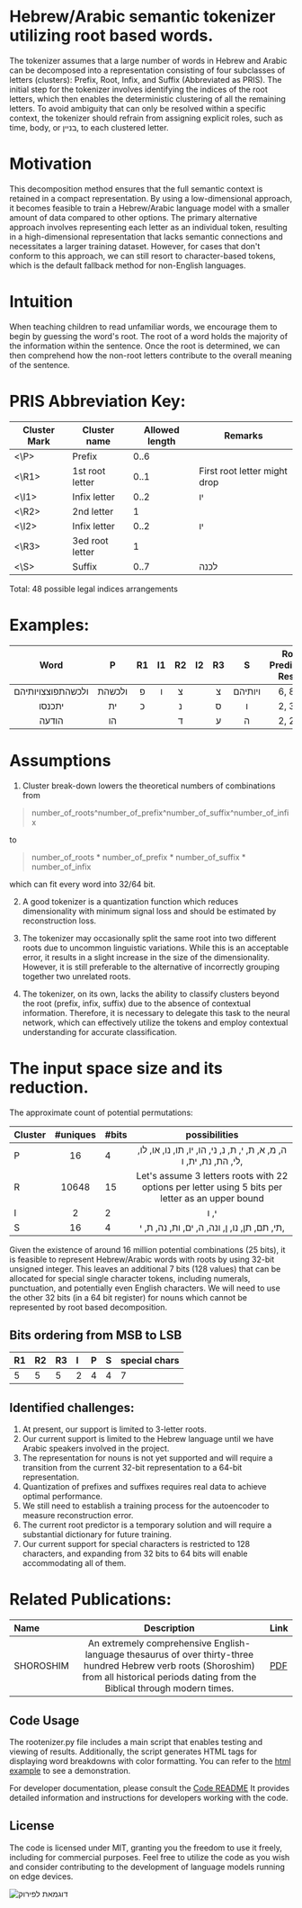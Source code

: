 # Hebrew/Arabic semantic tokenizer utilizing root based words.
The tokenizer assumes that a large number of words in Hebrew and Arabic can be decomposed into a representation consisting of four subclasses of letters (clusters): Prefix, Root, Infix, and Suffix (Abbreviated as PRIS).
The initial step for the tokenizer involves identifying the indices of the root letters, which then enables the deterministic clustering of all the remaining letters. To avoid ambiguity that can only be resolved within a specific context, the tokenizer should refrain from assigning explicit roles, such as time, body, or בניין, to each clustered letter.



# Motivation

This decomposition method ensures that the full semantic context is retained in a compact representation. By using a low-dimensional approach, it becomes feasible to train a Hebrew/Arabic language model with a smaller amount of data compared to other options. The primary alternative approach involves representing each letter as an individual token, resulting in a high-dimensional representation that lacks semantic connections and necessitates a larger training dataset. However, for cases that don't conform to this approach, we can still resort to character-based tokens, which is the default fallback method for non-English languages.

# Intuition
When teaching children to read unfamiliar words, we encourage them to begin by guessing the word's root. The root of a word holds the majority of the information within the sentence. Once the root is determined, we can then comprehend how the non-root letters contribute to the overall meaning of the sentence.



# PRIS Abbreviation Key: 
|  Cluster Mark  |  Cluster name        |  Allowed length  | Remarks  |
|  ------------  |  ------------        |  --------------- | ---------|
| <\P>           | Prefix               |   0..6           |          |
| <\R1>          | 1st root letter      |   0..1           | First root letter might drop |
| <\I1>          | Infix letter         |   0..2           |     יו    |
| <\R2>          | 2nd letter           |   1              |           |
| <\I2>          | Infix letter         |   0..2           |   יו      |
| <\R3>          | 3ed root letter      |   1              |           |
| <\S>           | Suffix               |   0..7           | לכנה      |


Total: 48 possible legal indices arrangements


# Examples:

| Word | P         | R1 | I1 | R2 | I2 | R3 | S         |  Root Prediction Result |
| :------------: | :-:       | :-: | :-: |  :-: | :-: | :------------: | :-: | :-: | 
|ולכשהתפוצצויותיהם | ולכשהת | פ   | ו   | צ |  | צ   | ויותיהם | 6, 8, 9 |
| יתכנסו |  ית | כ | | נ | | ס | ו | 2, 3, 4 |
| הודעה | הו |  | | ד | | ע | ה | 2, 2, 3 |

# Assumptions
1. Cluster break-down lowers the theoretical numbers of combinations from
> number_of_roots^number_of_prefix^number_of_suffix^number_of_infix 

to 

> number_of_roots * number_of_prefix * number_of_suffix * number_of_infix 

which can fit every word into 32/64 bit.

2. A good tokenizer is a quantization function which reduces dimensionality with minimum signal loss and should be estimated by reconstruction loss.

3. The tokenizer may occasionally split the same root into two different roots due to uncommon linguistic variations. While this is an acceptable error, it results in a slight increase in the size of the dimensionality. However, it is still preferable to the alternative of incorrectly grouping together two unrelated roots.


4. The tokenizer, on its own, lacks the ability to classify clusters beyond the root (prefix, infix, suffix) due to the absence of contextual information. Therefore, it is necessary to delegate this task to the neural network, which can effectively utilize the tokens and employ contextual understanding for accurate classification.



# The input space size and its reduction.

The approximate count of potential permutations:


| Cluster     |  #uniques      | #bits  |  possibilities  |
| :----------- | :------------: |  ----- | :------------: |  
| P       |   16           |   4    | ה, מ, א, ת, י, ת, נ, ני, הו, יו, תו, נו, או, לו, לי, הת, נת, ית, ו, |
| R        |   10648         | 15     | Let's assume 3 letters roots with 22 options per letter using 5 bits per letter as an upper bound        |
| I       |   2            | 2      | י, ו
| S       |   16           | 4      | תי, תם, תן, נו, ן, ונה, ה, ים, ות, נה, ת, י,                |

Given the existence of around 16 million potential combinations (25 bits), it is feasible to represent  Hebrew/Arabic words with roots by using 32-bit unsigned integer. This leaves an additional 7 bits (128 values) that can be allocated for special single character tokens, including numerals, punctuation, and potentially even English characters. We will need to use the other 32 bits (in a 64 bit register) for nouns which cannot be represented by root based decomposition.

## Bits ordering from MSB to LSB

| R1 | R2 | R3 | I | P | S | special chars |
| :----------------- | :----------------- | :----------------- | :---- | :----- | :----- | :------------ |
| 5                  | 5                  | 5                  | 2     | 4      | 4      | 7             |



## Identified challenges:
1. At present, our support is limited to 3-letter roots.
2. Our current support is limited to the Hebrew language until we have Arabic speakers involved in the project.
3. The representation for nouns is not yet supported and will require a transition from the current 32-bit representation to a 64-bit representation.
4. Quantization of prefixes and suffixes requires real data to achieve optimal performance.
5. We still need to establish a training process for the autoencoder to measure reconstruction error.
6. The current root predictor is a temporary solution and will require a substantial dictionary for future training.
7. Our current support for special characters is restricted to 128 characters, and expanding from 32 bits to 64 bits will enable accommodating all of them.

# Related Publications:

| Name          | Description       | Link   |
| :-----------  | :------------:    |  ----- |
| SHOROSHIM     | An extremely comprehensive English-language thesaurus of over thirty-three hundred Hebrew verb roots (Shoroshim) from all historical periods dating from the Biblical through modern times.              |  [PDF](https://halakhah.com/rst/shoroshim.pdf) |



## Code Usage

The rootenizer.py file includes a main script that enables testing and viewing of results. Additionally, the script generates HTML tags for displaying word breakdowns with color formatting. You can refer to the [html example](samples/1.html) to see a demonstration.

For developer documentation, please consult the [Code README](src/README.md) It provides detailed information and instructions for developers working with the code.

## License
The code is licensed under MIT, granting you the freedom to use it freely, including for commercial purposes. Feel free to utilize the code as you wish and consider contributing to the development of language models running on edge devices.


![דוגמאת לפירוק](images/shorechnizer2b.png)
